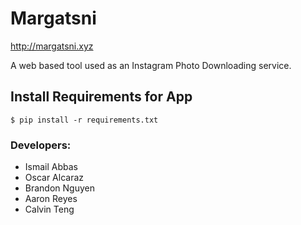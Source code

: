 
# Margatsni
  http://margatsni.xyz

A web based tool used as an Instagram Photo Downloading service.

## Install Requirements for App
	$ pip install -r requirements.txt	

### Developers:
* Ismail Abbas
* Oscar Alcaraz
* Brandon Nguyen
* Aaron Reyes
* Calvin Teng
